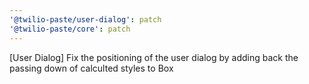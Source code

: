 ```yaml
---
'@twilio-paste/user-dialog': patch
'@twilio-paste/core': patch
---
```


[User Dialog] Fix the positioning of the user dialog by adding back the passing down of calculted styles to Box
